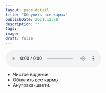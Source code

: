 ```yaml
---
layout: page-detail
title: "Обнулить все кармы"
publishDate: 2021.12.28
description: ""
tags:
image:
draft: false
---
```


<audio title="2021.12.28 - Обнулить все кармы.mp3" src="https://filer-api.advayta.org/v1.0/public/files/75582" controls=""></audio>

* Чистое видение.
* Обнулить все кармы.
* Ануграха-шакти.

  

